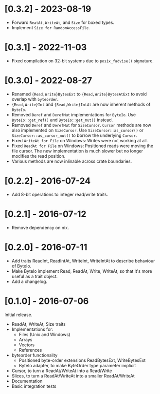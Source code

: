 # [0.3.2] - 2023-08-19

* Forward `ReatAt`, `WriteAt`, and `Size` for boxed types.
* Implement `Size for RandomAccessFile`.

# [0.3.1] - 2022-11-03

* Fixed compilation on 32-bit systems due to `posix_fadvise()` signature.

# [0.3.0] - 2022-08-27

* Renamed `{Read,Write}BytesExt` to `{Read,Write}BytesAtExt` to avoid overlap
  with `byteorder`.
* `{Read,Write}Int` and `{Read,Write}IntAt` are now inherent methods of
  `ByteIo`.
* Removed `Deref` and `DerefMut` implementations for `ByteIo`.
  Use `ByteIo::get_ref()` and `ByteIo::get_mut()` instead.
* Removed `Deref` and `DerefMut` for `SizeCursor`. `Cursor` methods are now
  also implemented on `SizeCursor`. Use `SizeCursor::as_cursor()` or
  `SizeCursor::as_cursor_mut()` to borrow the underlying `Cursor`.
* Fixed `WriteAt for File` on Windows: Writes were not working at all.
* Fixed `ReadAt for File` on Windows: Positioned reads were moving the
  file cursor. The new implementation is much slower but no longer modifies
  the read position.
* Various methods are now inlinable across crate boundaries.


# [0.2.2] - 2016-07-24

* Add 8-bit operations to integer read/write traits.


# [0.2.1] - 2016-07-12

* Remove dependency on nix.


# [0.2.0] - 2016-07-11

* Add traits ReadInt, ReadIntAt, WriteInt, WriteIntAt to describe behaviour of
  ByteIo.
* Make ByteIo implement Read, ReadAt, Write, WriteAt, so that it's more useful
  as a trait object.
* Add a changelog.


# [0.1.0] - 2016-07-06

Initial release.

* ReadAt, WriteAt, Size traits
* Implementations for:
  * Files (Unix and Windows)
  * Arrays
  * Vectors
  * References
* byteorder functionality
  * Positioned byte-order extensions ReadBytesExt, WriteBytesExt
  * ByteIo adapter, to make ByteOrder type parameter implicit
* Cursor, to turn a ReadAt/WriteAt into a Read/Write
* Slices, to turn a ReadAt/WriteAt into a smaller ReadAt/WriteAt
* Documentation
* Basic integration tests
